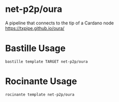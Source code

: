 # net-p2p/oura
A pipeline that connects to the tip of a Cardano node
https://txpipe.github.io/oura/

# Bastille Usage
```shell
bastille template TARGET net-p2p/oura
```

# Rocinante Usage
```shell
rocinante template net-p2p/oura
```
